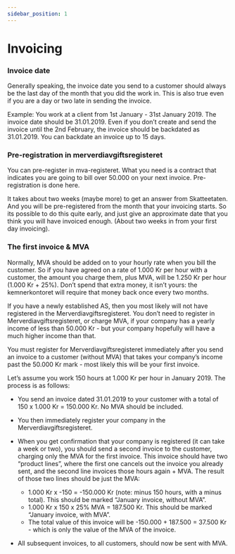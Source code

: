```yaml
---
sidebar_position: 1
---
```


# Invoicing

### Invoice date
Generally speaking, the invoice date you send to a customer should always be the last day of the month that you did the work in. This is also true even if you are a day or two late in sending the invoice.

Example:
You work at a client from 1st January - 31st January 2019. The invoice date should be 31.01.2019. Even if you don’t create and send the invoice until the 2nd February, the invoice should be backdated as 31.01.2019. You can backdate an invoice up to 15 days.

### Pre-registration in merverdiavgiftsregisteret
You can pre-register in mva-registeret. What you need is a contract that indicates you are going to bill over 50.000 on your next invoice. Pre-registration is done here. 

It takes about two weeks (maybe more) to get an answer from Skatteetaten. And you will be pre-registered from the month that your invoicing starts. So its possible to do this quite early, and just give an approximate date that you think you will have invoiced enough. (About two weeks in from your first day invoicing).

### The first invoice & MVA
Normally, MVA should be added on to your hourly rate when you bill the customer. So if you have agreed on a rate of 1.000 Kr per hour with a customer, the amount you charge them, plus MVA, will be 1.250 Kr per hour (1.000 Kr + 25%). Don’t spend that extra money, it isn’t yours: the kemnerkontoret will require that money back once every two months.

If you have a newly established AS, then you most likely will not have registered in the Merverdiavgiftsregisteret. You don’t need to register in Merverdiavgiftsregisteret, or charge MVA, if your company has a yearly income of less than 50.000 Kr - but your company hopefully will have a much higher income than that.

You must register for Merverdiavgiftsregisteret immediately after you send an invoice to a customer (without MVA) that takes your company’s income past the 50.000 Kr mark - most likely this will be your first invoice.

Let’s assume you work 150 hours at 1.000 Kr per hour in January 2019. The process is as follows:

* You send an invoice dated 31.01.2019 to your customer with a total of 150 x 1.000 Kr = 150.000 Kr. No MVA should be included.
* You then immediately register your company in the Merverdiavgiftsregisteret.
* When you get confirmation that your company is registered (it can take a week or two), you should send a second invoice to the customer, charging only the MVA for the first invoice. This invoice should have two “product lines”, where the first one cancels out the invoice you already sent, and the second line invoices those hours again + MVA. The result of those two lines should be just the MVA:
    * 1.000 Kr x -150 = -150.000 Kr (note: minus 150 hours, with a minus total). This should be marked “January invoice, without MVA”.
    * 1.000 Kr x 150 x 25% MVA = 187.500 Kr. This should be marked “January invoice, with MVA”.
    * The total value of this invoice will be -150.000 + 187.500 = 37.500 Kr - which is only the value of the MVA of the invoice.

* All subsequent invoices, to all customers, should now be sent with MVA.

